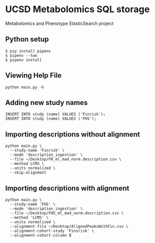 # UCSD Metabolomics SQL storage
Metabolomics and Phenotype ElasticSearch project

## Python setup
```
$ pip install pipenv
$ pipenv --two
$ pipenv install
```

## Viewing Help File
```
python main.py -h
```

## Adding new study names
```
INSERT INTO study (name) VALUES ('Finrisk');
INSERT INTO study (name) VALUES ('FHS');
```

## Importing descriptions without alignment
```
python main.py \
  --study-name 'Finrisk' \
  --mode 'description_ingestion' \
  --file ~/Desktop/FR_ml_mad_norm.description.csv \
  --method LCMS \
  --units normalized \
  --skip-alignment
```

## Importing descriptions with alignment
```
python main.py \
  --study-name 'FHS' \
  --mode 'description_ingestion' \
  --file ~/Desktop/FHS_ml_mad_norm.description.csv \
  --method 'LCMS' \
  --units normalized \
  --alignment-file ~/Desktop/AlignedPeaksWithFin.csv \
  --alignment-cohort-study 'Finsrisk' \
  --alignment-cohort-column B
```
